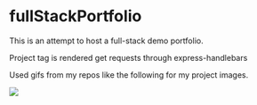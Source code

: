 # fullStackPortfolio

This is an attempt to host a full-stack demo portfolio. 

Project tag is rendered get requests through express-handlebars

Used gifs from my repos like the following for my project images.

![](https://github.com/gjblythe/fullStackPortfolio/raw/master/liriStart.gif)
